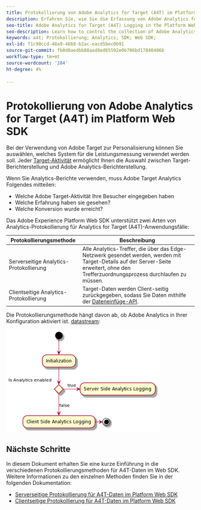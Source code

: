 ```yaml
---
title: Protokollierung von Adobe Analytics for Target (A4T) im Platform Web SDK
description: Erfahren Sie, wie Sie die Erfassung von Adobe Analytics for Target-Daten (A4T) mithilfe des Experience Platform Web SDK steuern.
seo-title: Adobe Analytics for Target (A4T) Logging in the Platform Web SDK
seo-description: Learn how to control the collection of Adobe Analytics for Target (A4T) data using the Experience Platform Web SDK.
keywords: a4t; Protokollierung; Analytics; SDK; Web SDK;
exl-id: f1c90ccd-48a9-4668-b2ac-eacd5bec0b91
source-git-commit: fb0d8aedbb88aad8ed65592e0b706bd17840406b
workflow-type: tm+mt
source-wordcount: '284'
ht-degree: 4%

---
```


# Protokollierung von Adobe Analytics for Target (A4T) im Platform Web SDK

Bei der Verwendung von Adobe Target zur Personalisierung können Sie auswählen, welches System für die Leistungsmessung verwendet werden soll. Jeder [Target-Aktivität](https://experienceleague.adobe.com/docs/target/using/activities/target-activities-guide.html?lang=de) ermöglicht Ihnen die Auswahl zwischen Target-Berichterstellung und Adobe Analytics-Berichterstellung.

Wenn Sie Analytics-Berichte verwenden, muss Adobe Target Analytics Folgendes mitteilen:

* Welche Adobe Target-Aktivität Ihre Besucher eingegeben haben
* Welche Erfahrung haben sie gesehen?
* Welche Konversion wurde erreicht?

Das Adobe Experience Platform Web SDK unterstützt zwei Arten von Analytics-Protokollierung für Analytics for Target (A4T)-Anwendungsfälle:

| Protokollierungsmethode | Beschreibung |
| --- | --- |
| Serverseitige Analytics-Protokollierung | Alle Analytics-Treffer, die über das Edge-Netzwerk gesendet werden, werden mit Target-Details auf der Server-Seite erweitert, ohne den Trefferzuordnungsprozess durchlaufen zu müssen. |
| Clientseitige Analytics-Protokollierung | Target-Daten werden Client-seitig zurückgegeben, sodass Sie Daten mithilfe der [Dateneinfüge-API](https://experienceleague.adobe.com/docs/analytics/import/c-data-insertion-api.html). |

Die Protokollierungsmethode hängt davon ab, ob Adobe Analytics in Ihrer Konfiguration aktiviert ist. [datastream](../../../datastreams/overview.md):

![Entscheidungsfluss der Protokollierungsmethode](../assets/analytics-logging.png)

## Nächste Schritte

In diesem Dokument erhalten Sie eine kurze Einführung in die verschiedenen Protokollierungsmethoden für A4T-Daten im Web SDK. Weitere Informationen zu den einzelnen Methoden finden Sie in der folgenden Dokumentation:

* [Serverseitige Protokollierung für A4T-Daten im Platform Web SDK](./server-side.md)
* [Clientseitige Protokollierung für A4T-Daten im Platform Web SDK](./client-side.md)
